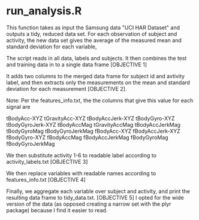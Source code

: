 run_analysis.R
=======

This function takes as input the Samsung data "UCI HAR Dataset" and outputs a tidy, reduced data set. For each observation of subject and activity, the new data set gives the average of the measured mean and standard deviation for each variable,  

The script reads in all data, labels and subjects. It then combines the test and training data in to a single data frame [OBJECTIVE 1]

It adds two columns to the merged data frame for subject id and avtivity label, and then extracts only the measurements on the mean and standard deviation for each measurement [OBJECTIVE 2]. 

Note: Per the features_info.txt, the  the columns that give this value for each signal are

tBodyAcc-XYZ 
tGravityAcc-XYZ
tBodyAccJerk-XYZ
tBodyGyro-XYZ
tBodyGyroJerk-XYZ
tBodyAccMag
tGravityAccMag
tBodyAccJerkMag
tBodyGyroMag
tBodyGyroJerkMag
fBodyAcc-XYZ
fBodyAccJerk-XYZ
fBodyGyro-XYZ
fBodyAccMag
fBodyAccJerkMag
fBodyGyroMag
fBodyGyroJerkMag


We then substitute activity 1-6 to readable label according to activity_labels.txt [OBJECTIVE 3]

We then replace variables with readable names according to features_info.txt [OBJECTIVE 4]

Finally, we aggregate each variable over subject and activity, and print the resulting data frame to tidy_data.txt. [OBJECTIVE 5] I opted for the wide version of the data (as opposed creating a narrow set with the plyr package) because I find it easier to read.






